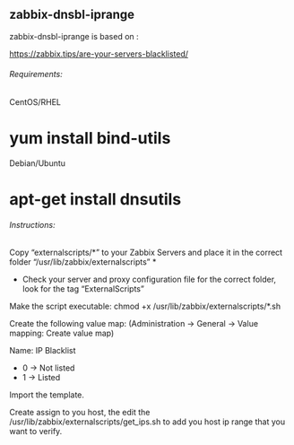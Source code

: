 zabbix-dnsbl-iprange
------------------

zabbix-dnsbl-iprange is based on :

https://zabbix.tips/are-your-servers-blacklisted/

###### Requirements:

CentOS/RHEL
# yum install bind-utils

Debian/Ubuntu
# apt-get install dnsutils

###### Instructions:

Copy “externalscripts/*” to your Zabbix Servers and place it in the correct folder “/usr/lib/zabbix/externalscripts” *

* Check your server and proxy configuration file for the correct folder, look for the tag “ExternalScripts”

Make the script executable: chmod +x /usr/lib/zabbix/externalscripts/*.sh

Create the following value map:
(Administration -> General -> Value mapping: Create value map)

  Name: IP Blacklist
* 0 -> Not listed
* 1 -> Listed

Import the template.

Create assign to you host, the edit the /usr/lib/zabbix/externalscripts/get_ips.sh to add you host ip range that you want to verify.
